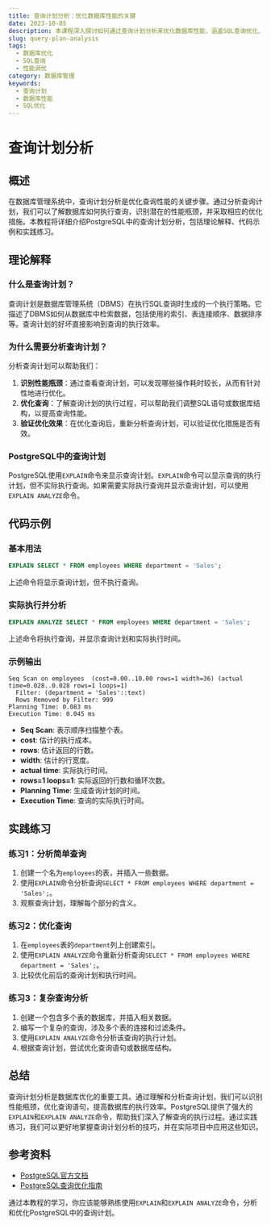 ```yaml
---
title: 查询计划分析：优化数据库性能的关键
date: 2023-10-05
description: 本课程深入探讨如何通过查询计划分析来优化数据库性能，涵盖SQL查询优化、索引策略及性能调优技巧。
slug: query-plan-analysis
tags:
  - 数据库优化
  - SQL查询
  - 性能调优
category: 数据库管理
keywords:
  - 查询计划
  - 数据库性能
  - SQL优化
---
```


# 查询计划分析

## 概述

在数据库管理系统中，查询计划分析是优化查询性能的关键步骤。通过分析查询计划，我们可以了解数据库如何执行查询，识别潜在的性能瓶颈，并采取相应的优化措施。本教程将详细介绍PostgreSQL中的查询计划分析，包括理论解释、代码示例和实践练习。

## 理论解释

### 什么是查询计划？

查询计划是数据库管理系统（DBMS）在执行SQL查询时生成的一个执行策略。它描述了DBMS如何从数据库中检索数据，包括使用的索引、表连接顺序、数据排序等。查询计划的好坏直接影响到查询的执行效率。

### 为什么需要分析查询计划？

分析查询计划可以帮助我们：

1. **识别性能瓶颈**：通过查看查询计划，可以发现哪些操作耗时较长，从而有针对性地进行优化。
2. **优化查询**：了解查询计划的执行过程，可以帮助我们调整SQL语句或数据库结构，以提高查询性能。
3. **验证优化效果**：在优化查询后，重新分析查询计划，可以验证优化措施是否有效。

### PostgreSQL中的查询计划

PostgreSQL使用`EXPLAIN`命令来显示查询计划。`EXPLAIN`命令可以显示查询的执行计划，但不实际执行查询。如果需要实际执行查询并显示查询计划，可以使用`EXPLAIN ANALYZE`命令。

## 代码示例

### 基本用法

```sql
EXPLAIN SELECT * FROM employees WHERE department = 'Sales';
```

上述命令将显示查询计划，但不执行查询。

### 实际执行并分析

```sql
EXPLAIN ANALYZE SELECT * FROM employees WHERE department = 'Sales';
```

上述命令将执行查询，并显示查询计划和实际执行时间。

### 示例输出

```plaintext
Seq Scan on employees  (cost=0.00..10.00 rows=1 width=36) (actual time=0.028..0.028 rows=1 loops=1)
  Filter: (department = 'Sales'::text)
  Rows Removed by Filter: 999
Planning Time: 0.083 ms
Execution Time: 0.045 ms
```

- **Seq Scan**: 表示顺序扫描整个表。
- **cost**: 估计的执行成本。
- **rows**: 估计返回的行数。
- **width**: 估计的行宽度。
- **actual time**: 实际执行时间。
- **rows=1 loops=1**: 实际返回的行数和循环次数。
- **Planning Time**: 生成查询计划的时间。
- **Execution Time**: 查询的实际执行时间。

## 实践练习

### 练习1：分析简单查询

1. 创建一个名为`employees`的表，并插入一些数据。
2. 使用`EXPLAIN`命令分析查询`SELECT * FROM employees WHERE department = 'Sales';`。
3. 观察查询计划，理解每个部分的含义。

### 练习2：优化查询

1. 在`employees`表的`department`列上创建索引。
2. 使用`EXPLAIN ANALYZE`命令重新分析查询`SELECT * FROM employees WHERE department = 'Sales';`。
3. 比较优化前后的查询计划和执行时间。

### 练习3：复杂查询分析

1. 创建一个包含多个表的数据库，并插入相关数据。
2. 编写一个复杂的查询，涉及多个表的连接和过滤条件。
3. 使用`EXPLAIN ANALYZE`命令分析该查询的执行计划。
4. 根据查询计划，尝试优化查询语句或数据库结构。

## 总结

查询计划分析是数据库优化的重要工具。通过理解和分析查询计划，我们可以识别性能瓶颈，优化查询语句，提高数据库的执行效率。PostgreSQL提供了强大的`EXPLAIN`和`EXPLAIN ANALYZE`命令，帮助我们深入了解查询的执行过程。通过实践练习，我们可以更好地掌握查询计划分析的技巧，并在实际项目中应用这些知识。

## 参考资料

- [PostgreSQL官方文档](https://www.postgresql.org/docs/current/sql-explain.html)
- [PostgreSQL查询优化指南](https://www.postgresql.org/docs/current/using-explain.html)

通过本教程的学习，你应该能够熟练使用`EXPLAIN`和`EXPLAIN ANALYZE`命令，分析和优化PostgreSQL中的查询计划。